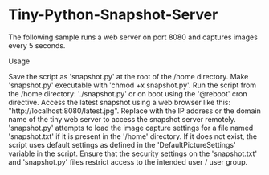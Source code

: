 Tiny-Python-Snapshot-Server
===========================

The following sample runs a web server on port 8080 and captures images every 5 seconds.

Usage

Save the script as 'snapshot.py' at the root of the /home directory.
Make 'snapshot.py' executable with 'chmod +x snapshot.py'.
Run the script from the /home directory: './snapshot.py' or on boot using the '@reboot' cron directive.
Access the latest snapshot using a web browser like this: "http://localhost:8080/latest.jpg". Replace with the IP address or the domain name of the tiny web server to access the snapshot server remotely.
'snapshot.py' attempts to load the image capture settings for a file named 'snapshot.txt' if it is present in the '/home' directory. If it does not exist, the script uses default settings as defined in the 'DefaultPictureSettings' variable in the script.
Ensure that the security settings on the 'snapshot.txt' and 'snapshot.py' files restrict access to the intended user / user group.
